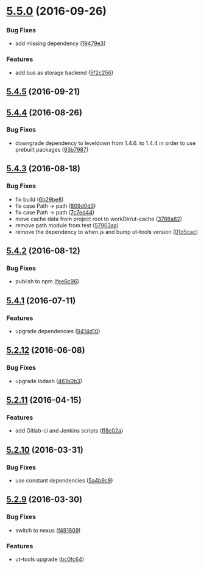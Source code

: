<a name="5.5.0"></a>
# [5.5.0](https://github.com/softwaregroup-bg/ut-cache/compare/v5.4.5...v5.5.0) (2016-09-26)


### Bug Fixes

* add missing dependency ([19479e3](https://github.com/softwaregroup-bg/ut-cache/commit/19479e3))


### Features

* add bus as storage backend ([5f2c256](https://github.com/softwaregroup-bg/ut-cache/commit/5f2c256))



<a name="5.4.5"></a>
## [5.4.5](https://github.com/softwaregroup-bg/ut-cache/compare/v5.4.4...v5.4.5) (2016-09-21)



<a name="5.4.4"></a>
## [5.4.4](https://github.com/softwaregroup-bg/ut-cache/compare/v5.4.3...v5.4.4) (2016-08-26)


### Bug Fixes

* downgrade dependency to leveldown from 1.4.6. to 1.4.4 in order to use prebuilt packages ([93b7987](https://github.com/softwaregroup-bg/ut-cache/commit/93b7987))



<a name="5.4.3"></a>
## [5.4.3](https://github.com/softwaregroup-bg/ut-cache/compare/v5.4.2...v5.4.3) (2016-08-18)


### Bug Fixes

* fix build ([6b29be8](https://github.com/softwaregroup-bg/ut-cache/commit/6b29be8))
* fix case Path -> path ([809d0d3](https://github.com/softwaregroup-bg/ut-cache/commit/809d0d3))
* fix case Path -> path ([7c7ed44](https://github.com/softwaregroup-bg/ut-cache/commit/7c7ed44))
* move cache data from project root to workDir/ut-cache ([3766a82](https://github.com/softwaregroup-bg/ut-cache/commit/3766a82))
* remove path module from test ([57903aa](https://github.com/softwaregroup-bg/ut-cache/commit/57903aa))
* remove the dependency to when.js and bump ut-tools version ([01d5cac](https://github.com/softwaregroup-bg/ut-cache/commit/01d5cac))



<a name="5.4.2"></a>
## [5.4.2](https://github.com/softwaregroup-bg/ut-cache/compare/v5.4.1...v5.4.2) (2016-08-12)


### Bug Fixes

* publish to npm ([fee6c96](https://github.com/softwaregroup-bg/ut-cache/commit/fee6c96))



<a name="5.4.1"></a>
## [5.4.1](https://git.softwaregroup-bg.com/ut5/ut-cache/compare/v5.2.12...v5.4.1) (2016-07-11)


### Features

* upgrade dependencies ([9414d10](https://git.softwaregroup-bg.com/ut5/ut-cache/commit/9414d10))



<a name="5.2.12"></a>
## [5.2.12](https://git.softwaregroup-bg.com/ut5/ut-cache/compare/v5.2.11...v5.2.12) (2016-06-08)


### Bug Fixes

* upgrade lodash ([461b0b3](https://git.softwaregroup-bg.com/ut5/ut-cache/commit/461b0b3))



<a name="5.2.11"></a>
## [5.2.11](https://git.softwaregroup-bg.com/ut5/ut-cache/compare/v5.2.10...v5.2.11) (2016-04-15)


### Features

* add Gitlab-ci and Jenkins scripts ([ff8c02a](https://git.softwaregroup-bg.com/ut5/ut-cache/commit/ff8c02a))



<a name="5.2.10"></a>
## [5.2.10](https://git.softwaregroup-bg.com/ut5/ut-cache/compare/v5.2.9...v5.2.10) (2016-03-31)


### Bug Fixes

* use constant dependencies ([5a4b9c9](https://git.softwaregroup-bg.com/ut5/ut-cache/commit/5a4b9c9))



<a name="5.2.9"></a>
## [5.2.9](https://git.softwaregroup-bg.com/ut5/ut-cache/compare/v5.2.7...v5.2.9) (2016-03-30)


### Bug Fixes

* switch to nexus ([f491809](https://git.softwaregroup-bg.com/ut5/ut-cache/commit/f491809))

### Features

* ut-tools upgrade ([bc0fc64](https://git.softwaregroup-bg.com/ut5/ut-cache/commit/bc0fc64))



